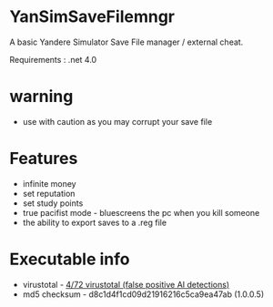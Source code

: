# YanSimSaveFilemngr
A basic Yandere Simulator Save File manager / external cheat.

Requirements : .net 4.0

# warning

* use with caution as you may corrupt your save file

# Features

* infinite money
* set reputation
* set study points
* true pacifist mode - bluescreens the pc when you kill someone
* the ability to export saves to a .reg file

# Executable info

* virustotal - <a href="https://www.virustotal.com/gui/file/f9efabc86aefcaea98b75cbf589bc61157d451c463d4f6fc59eff84c74e9e2ca?nocache=1">4/72 virustotal (false positive AI detections)</a>
* md5 checksum - d8c1d4f1cd09d21916216c5ca9ea47ab (1.0.0.5)
